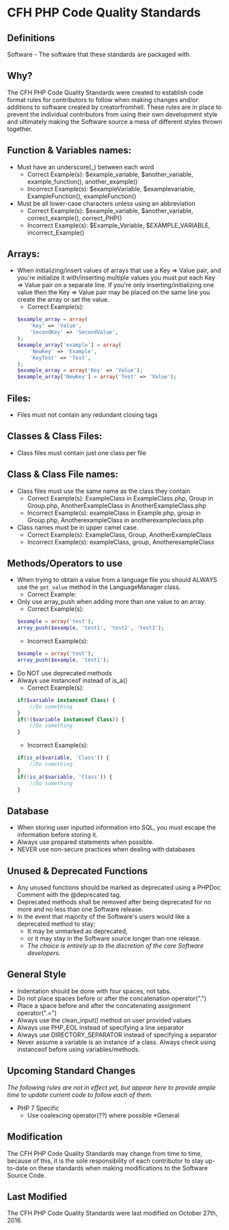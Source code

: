 # CFH PHP Code Quality Standards
## Definitions
Software - The software that these standards are packaged with.

## Why?
The CFH PHP Code Quality Standards were created to establish code format rules for contributors to follow when making changes and/or additions to software created by creatorfromhell. These rules are in place to prevent the individual contributors from using their own development style and ultimately making the Software source a mess of different styles thrown together.

## Function & Variables names:
* Must have an underscore(_) between each word
  * Correct Example(s): $example_variable, $another_variable, example_function(), another_example()
  * Incorrect Example(s): $exampleVariable,  $examplevariable, ExampleFunction(), exampleFunction()
* Must be all lower-case characters unless using an abbreviation
  * Correct Example(s): $example_variable, $another_variable, correct_example(), correct_PHP()
  * Incorrect Example(s): $Example_Variable,  $EXAMPLE_VARIABLE, incorrect_Example()

## Arrays:
* When initializing/insert values of arrays that use a Key => Value pair, and you're initialize it with/inserting multiple values you must put each Key => Value pair on a separate line. If you're only inserting/initializing one value then the Key => Value pair may be placed on the same line you create the array or set the value.
  * Correct Example(s):
  ```php
  $example_array = array(
      'Key' => 'Value',
      'SecondKey' => 'SecondValue',
  );
  $example_array['example'] = array(
      'NewKey' => 'Example',
      'KeyTest' => 'Test',
  );
  $example_array = array('Key' => 'Value');
  $example_array['NewKey'] = array('Test' => 'Value');
  ```

## Files:
* Files must not contain any redundant closing tags

## Classes & Class Files:
* Class files must contain just one class per file

## Class & Class File names:
* Class files must use the same name as the class they contain
  * Correct Example(s): ExampleClass in ExampleClass.php, Group in Group.php, AnotherExampleClass in AnotherExampleClass.php
  * Incorrect Example(s): exampleClass in Example.php, group in Group.php, AnotherexampleClass in anotherexampleclass.php
* Class names must be in upper camel case.
  * Correct Example(s): ExampleClass, Group, AnotherExampleClass
  * Incorrect Example(s): exampleClass, group, AnotherexampleClass

## Methods/Operators to use
* When trying to obtain a value from a language file you should ALWAYS use the ```get_value``` method in the LanguageManager class.
  * Correct Example:
* Only use array_push when adding more than one value to an array.
  * Correct Example(s):
  ```php
  $example = array('test');
  array_push($example, 'test1', 'test2', 'test3');
  ```
  * Incorrect Example(s):
  ```php
  $example = array('test');
  array_push($example, 'test1');
  ```
* Do NOT use deprecated methods
* Always use instanceof instead of is_a()
  * Correct Example(s):
  ```php
  if($variable instanceof Class) {
      //Do something
  }
  if(!($variable instanceof Class)) {
      //Do something
  }
  ```
  * Incorrect Example(s):
  ```php
  if(is_a($variable, 'Class')) {
      //Do something
  }
  if(!is_a($variable, 'Class')) {
      //Do something
  }
  ```

## Database
* When storing user inputted information into SQL, you must escape the information before storing it.
* Always use prepared statements when possible.
* NEVER use non-secure practices when dealing with databases

## Unused & Deprecated Functions
* Any unused functions should be marked as deprecated using a PHPDoc Comment with the @deprecated tag.
* Deprecated methods shall be removed after being deprecated for no more and no less than one Software release.
* In the event that majority of the Software's users would like a deprecated method to stay;
  * It may be unmarked as deprecated,
  * or it may stay in the Software source longer than one release.
  * *The choice is entirely up to the discretion of the core Software developers.*

## General Style
* Indentation should be done with four spaces, not tabs.
* Do not  place spaces before or after the concatenation operator(".")
* Place a space before and after the concatenating assignment operator(".=")
* Always use the clean_input() method on user provided values
* Always use PHP_EOL instead of specifying a line separator
* Always use DIRECTORY_SEPARATOR instead of specifying a separator
* Never assume a variable is an instance of a class. Always check using instanceof before using variables/methods.

## Upcoming Standard Changes
*The following rules are not in effect yet, but appear here to provide ample time to update current code to follow each of them.*
* PHP 7 Specific
  * Use coalescing operator(??) where possible
*General

## Modification
The CFH PHP Code Quality Standards may change from time to time, because of this, it is the sole responsibility of each contributor to stay up-to-date on these standards when making modifications to the Software Source Code.

## Last Modified
The CFH PHP Code Quality Standards were last modified on October 27th, 2016.
